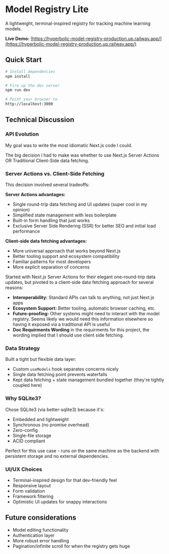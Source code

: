 # Model Registry Lite

A lightweight, terminal-inspired registry for tracking machine learning models.

**Live Demo:** [https://hyperbolic-model-registry-production.up.railway.app/](https://hyperbolic-model-registry-production.up.railway.app/)

## Quick Start

```bash
# Install dependencies
npm install

# Fire up the dev server
npm run dev

# Point your browser to
http://localhost:3000
```

## Technical Discussion

### API Evolution

My goal was to write the most idiomatic Next.js code I could.

The big decision I had to make was whether to use Next.js Server Actions OR Traditional Client-Side data fetching.

### Server Actions vs. Client-Side Fetching

This decision involved several tradeoffs:

**Server Actions advantages:**
- Single round-trip data fetching and UI updates (super cool in my opinion)
- Simplified state management with less boilerplate
- Built-in form handling that just works
- Exclusive Server Side Rendering (SSR) for better SEO and initial load performance

**Client-side data fetching advantages:**
- More universal approach that works beyond Next.js
- Better tooling support and ecosystem compatibility
- Familiar patterns for most developers
- More explicit separation of concerns


Started with Next.js Server Actions for their elegant one-round-trip data updates, but pivoted to a client-side data fetching approach for several reasons:

- **Interoperability:** Standard APIs can talk to anything, not just Next.js apps
- **Ecosystem Support:** Better tooling, automatic browser caching, etc.
- **Future-proofing:** Other systems might need to interact with the model registry. Seems likely we would need this information elsewhere so having it exposed via a traditional API is useful
- **Doc Requirments Wording** in the requirments for this project, the wording implied that I should use client side fetching.

### Data Strategy

Built a tight but flexible data layer:

- Custom `useModels` hook separates concerns nicely
- Single data fetching point prevents waterfalls
- Kept data fetching + state management bundled together (they're tightly coupled here)

### Why SQLite3?

Chose SQLite3 (via better-sqlite3) because it's:

- Embedded and lightweight
- Synchronous (no promise overhead)
- Zero-config
- Single-file storage
- ACID compliant

Perfect for this use case - runs on the same machine as the backend with persistent storage and no external dependencies.

### UI/UX Choices

- Terminal-inspired design for that dev-friendly feel
- Responsive layout
- Form validation
- Framework filtering
- Optimistic UI updates for snappy interactions

## Future considerations

- Model editing functionality
- Authentication layer
- More robust error handling
- Pagination/infinite scroll for when the registry gets huge